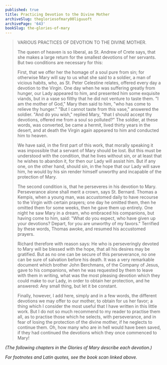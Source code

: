```yaml
---
published: true
title: Practicing Devotion to the Divine Mother
archiveSlug: thegloriesofmary00liguuoft
archivePage: '643'
bookSlug: the-glories-of-mary
---
```


> VARIOUS PRACTICES OF DEVOTION TO THE DIVINE MOTHER.
>
> The queen of heaven is so liberal, as St. Andrew of Crete says, that she makes a large return for the smallest devotions of her servants. But two conditions are necessary for this:
>
> First, that we offer her the homage of a soul pure from sin; for otherwise Mary will say to us what she said to a soldier, a man of vicious habits, who, as St. Peter Celestine relates, offered every day a devotion to the Virgin. One day when he was suffering greatly from hunger, our Lady appeared to him, and presented him some exquisite viands, but in a vase so filthy that he did not venture to taste them. "I am the mother of God," Mary then said to him, "who has come to relieve thy hunger." "But I cannot taste from this vase," answered the soldier. "And do you wish," replied Mary, "that I should accept thy devotions, offered me from a soul so polluted?" The soldier, at these words, was converted, be came a hermit, lived thirty years in the desert, and at death the Virgin again appeared to him and conducted him to heaven.
>
> We have said, in the first part of this work, that morally speaking it was impossible that a servant of Mary should be lost. But this must be understood with the condition, that he lives without sin, or at least that he wishes to abandon it, for then our Lady will assist him. But if any one, on the other hand, should sin, in the hope that our Lady will save him, he would by his sin render himself unworthy and incapable of the protection of Mary.
>
> The second condition is, that he perseveres in his devotion to Mary. Perseverance alone shall merit a crown, says St. Bernard. Thomas a Kempis, when a young man, was accustomed daily to have recourse to the Virgin with certain prayers; one day he omitted them, then he omitted them for some weeks, then he gave them up entirely. One night he saw Mary in a dream, who embraced his companions, but having come to him, said: "What do you expect, who have given up your devotions? Depart, for you are unworthy of my favors." Terrified by these words, Thomas awoke, and resumed his accustomed prayers.
>
> Richard therefore with reason says: He who is perseveringly devoted to Mary will be blessed with the hope, that all his desires may be gratified. But as no one can be secure of this perseverance, no one can be sure of salvation before his death. It was a very remarkable document which brother John Berchmans, of the Company of Jesus, gave to his companions, when he was requested by them to leave with them in writing, what was the most pleasing devotion which they could make to our Lady, in order to obtain her protection, and he answered: Any small thing, but let it be constant.
>
> Finally, however, I add here, simply and in a few words, the different devotions we may offer to our mother, to obtain for us her favor; a thing which I consider the most useful that I have written in this little work. But I do not so much recommend to my reader to practise them all, as to practise those which he selects, with perseverance, and in fear of losing the protection of the divine mother, if he neglects to continue them. Oh, how many who are in hell would have been saved, if they had continued the devotions which they once commenced to Mary!

*(The following chapters in the Glories of Mary describe each devotion.)*

*For footnotes and Latin quotes, see the book scan linked above.*
